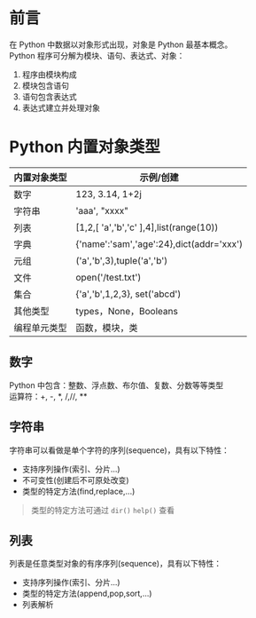 # 前言
在 Python 中数据以对象形式出现，对象是 Python 最基本概念。  
Python 程序可分解为模块、语句、表达式、对象：  

1. 程序由模块构成
2. 模块包含语句
3. 语句包含表达式
4. 表达式建立并处理对象

# Python 内置对象类型

| 内置对象类型 | 示例/创建                                |
| ------------ | ---------------------------------------- |
| 数字         | 123, 3.14, 1+2j                          |
| 字符串       | 'aaa', "xxxx"                            |
| 列表         | [1,2,[ 'a','b','c' ],4],list(range(10))  |
| 字典         | {'name':'sam','age':24},dict(addr='xxx') |
| 元组         | ('a','b',3),tuple('a','b')               |
| 文件         | open('/test.txt')                        |
| 集合         | {'a','b',1,2,3}, set('abcd')             |
| 其他类型     | types，None，Booleans                    |
| 编程单元类型 | 函数，模块，类                           |

## 数字

Python 中包含：整数、浮点数、布尔值、复数、分数等等类型  
运算符：+, -, *, /,//, **

## 字符串

字符串可以看做是单个字符的序列(sequence)，具有以下特性：

* 支持序列操作(索引、分片...)
* 不可变性(创建后不可原处改变)
* 类型的特定方法(find,replace,...)

> 类型的特定方法可通过 `dir()` `help()` 查看

## 列表

列表是任意类型对象的有序序列(sequence)，具有以下特性：

* 支持序列操作(索引、分片...)
* 类型的特定方法(append,pop,sort,...)
* 列表解析

